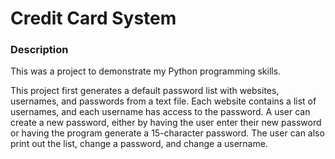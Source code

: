# Credit Card System

### Description

This was a project to demonstrate my Python programming skills.

This project first generates a default password list with websites, usernames, and passwords from a text file.
Each website contains a list of usernames, and each username has access to the password. A user can create a
new password, either by having the user enter their new password or having the program generate a
15-character password. The user can also print out the list, change a password, and change a username.
